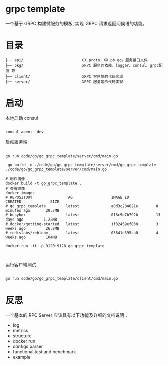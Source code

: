 # grpc template

一个基于 GRPC 构建微服务的模板, 实现 GRPC 请求返回问候语的功能。

# 目录

```
├── api/                          XX.proto、XX.pb.go，服务接口文件
├── pkg/                          GRPC 服务的依赖，logger、consul、grpc配置 等
├── client/                       GRPC 客户端的代码实现  
├── server/                       GRPC 服务端的代码实现
```


# 启动

本地启动 consul

```shell script

consul agent -dev

```

启动服务端

```shell script

go run code/go/go_grpc_template/server/cmd/main.go

```

```shell script
 go build -o ./code/go/go_grpc_template/server/cmd/go_grpc_template ./code/go/go_grpc_template/server/cmd/main.go

# 制作镜像
docker build -t go_grpc_template .
# 查看镜像
docker images
# REPOSITORY               TAG                 IMAGE ID            CREATED             SIZE
# go_grpc_template         latest              a0d3c284621e        8 minutes ago       20.7MB
# busybox                  latest              018c9d7b792b        13 days ago         1.22MB
# docker/getting-started   latest              1f32459ef038        3 weeks ago         26.8MB
# redislabs/rebloom        latest              03841e395ca0        4 weeks ago         104MB

docker run -it -p 9120:9120 go_grpc_template



```

运行客户端测试

```shell script

go run code/go/go_grpc_template/client/cmd/main.go

```

# 反思

一个基本的 RPC Server 应该具有以下功能及详细的文档说明：
- log
- metrics
- structure
- docker run
- configs parser
- functional test and benchmark
- example